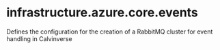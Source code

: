 # infrastructure.azure.core.events
Defines the configuration for the creation of a RabbitMQ cluster for event handling in Calvinverse
